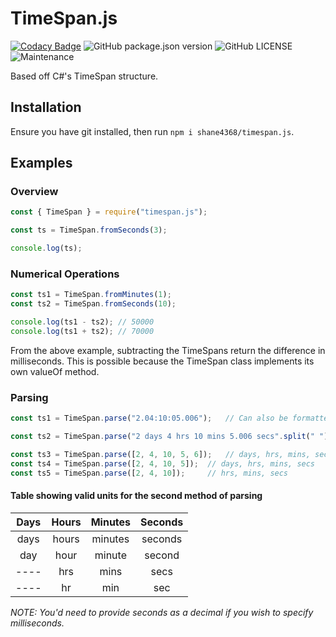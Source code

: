 # TimeSpan.js

[![Codacy Badge][codacy-badge]][codacy-dash]
![GitHub package.json version][package.json-version]
![GitHub LICENSE](https://img.shields.io/github/license/Shane4368/timespan.js.svg)
![Maintenance](https://img.shields.io/badge/Maintained%3F-yes-green.svg)

Based off C#'s TimeSpan structure.

## Installation
Ensure you have git installed, then run `npm i shane4368/timespan.js`.

## Examples

### Overview
```js
const { TimeSpan } = require("timespan.js");

const ts = TimeSpan.fromSeconds(3);

console.log(ts);
```

### Numerical Operations
```js
const ts1 = TimeSpan.fromMinutes(1);
const ts2 = TimeSpan.fromSeconds(10);

console.log(ts1 - ts2);	// 50000
console.log(ts1 + ts2);	// 70000
```

From the above example, subtracting the TimeSpans return the difference in milliseconds.
This is possible because the TimeSpan class implements its own valueOf method.

### Parsing
```js
const ts1 = TimeSpan.parse("2.04:10:05.006");	// Can also be formatted 00:00:00

const ts2 = TimeSpan.parse("2 days 4 hrs 10 mins 5.006 secs".split(" "));

const ts3 = TimeSpan.parse([2, 4, 10, 5, 6]);	// days, hrs, mins, secs, ms
const ts4 = TimeSpan.parse([2, 4, 10, 5]);	// days, hrs, mins, secs
const ts5 = TimeSpan.parse([2, 4, 10]);		// hrs, mins, secs
```

#### Table showing valid units for the second method of parsing
Days | Hours | Minutes | Seconds
:--: | :---: | :-----: | :------:
days | hours | minutes | seconds
day  | hour  | minute  | second
---- | hrs   | mins    | secs
---- | hr    | min     | sec

*NOTE: You'd need to provide seconds as a decimal if you wish to specify milliseconds.*

<!-- -------------------------------- REFERENCE LINKS -------------------------------- -->

[package.json-version]: https://img.shields.io/github/package-json/v/Shane4368/timespan.js.svg
[codacy-badge]: https://api.codacy.com/project/badge/Grade/1827d938c0d94d8bbe3ad8f1df7393ee
[codacy-dash]: https://www.codacy.com/manual/Shane4368/timespan.js?utm_source=github.com&amp;utm_medium=referral&amp;utm_content=Shane4368/timespan.js&amp;utm_campaign=Badge_Grade